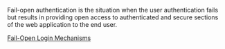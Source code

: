 Fail-open authentication is the situation when the user authentication fails but results in providing open access to authenticated and secure sections of the web application to the end user.

[Fail-Open Login Mechanisms](https://resources.infosecinstitute.com/topic/fail-open-authentication/#:~:text=Fail%2Dopen%20authentication%20is%20the,application%20to%20the%20end%20user.)